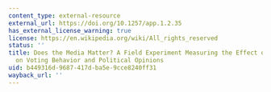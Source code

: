 ```yaml
---
content_type: external-resource
external_url: https://doi.org/10.1257/app.1.2.35
has_external_license_warning: true
license: https://en.wikipedia.org/wiki/All_rights_reserved
status: ''
title: Does the Media Matter? A Field Experiment Measuring the Effect of Newspapers
  on Voting Behavior and Political Opinions
uid: b449316d-9687-417d-ba5e-9cce8240ff31
wayback_url: ''
---
```

